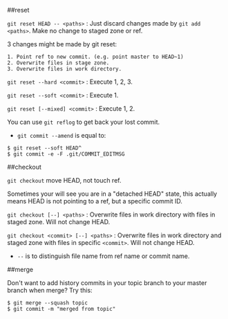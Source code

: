 ##reset

`git reset HEAD -- <paths>` :  Just discard changes made by `git add <paths>`. Make no change to staged zone or ref.

3 changes might be made by git reset:

```
1. Point ref to new commit. (e.g. point master to HEAD~1)
2. Overwrite files in stage zone.
3. Overwrite files in work directory.
```

`git reset --hard <commit>` : Execute 1, 2, 3.

`git reset --soft <commit>` : Execute 1.

`git reset [--mixed] <commit>` : Execute 1, 2.

You can use `git reflog` to get back your lost commit.

* `git commit --amend` is equal to:

```
$ git reset --soft HEAD^
$ git commit -e -F .git/COMMIT_EDITMSG
```

##checkout

`git checkout` move HEAD, not touch ref.

Sometimes your will see you are in a "detached HEAD" state, this actually means HEAD is not pointing to a ref, but a specific commit ID.

`git checkout [--] <paths>` : Overwrite files in work directory with files in staged zone. Will not change HEAD.

`git checkout <commit> [--] <paths>` : Overwrite files in work directory and staged zone with files in specific `<commit>`. Will not change HEAD.

* `--` is to distinguish file name from ref name or commit name.

##merge

Don't want to add history commits in your topic branch to your master branch when merge? Try this:

```
$ git merge --squash topic
$ git commit -m "merged from topic"
```
